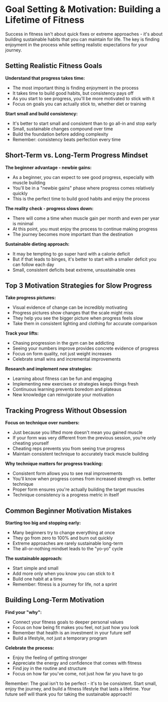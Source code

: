 # Goal Setting & Motivation: Building a Lifetime of Fitness

Success in fitness isn't about quick fixes or extreme approaches - it's about building sustainable habits that you can maintain for life. The key is finding enjoyment in the process while setting realistic expectations for your journey.

## Setting Realistic Fitness Goals

**Understand that progress takes time:**
- The most important thing is finding enjoyment in the process
- It takes time to build good habits, but consistency pays off
- As you start to see progress, you'll be more motivated to stick with it
- Focus on goals you can actually stick to, whether diet or training

**Start small and build consistency:**
- It's better to start small and consistent than to go all-in and stop early
- Small, sustainable changes compound over time
- Build the foundation before adding complexity
- Remember: consistency beats perfection every time

## Short-Term vs. Long-Term Progress Mindset

**The beginner advantage - newbie gains:**
- As a beginner, you can expect to see good progress, especially with muscle building
- You'll be in a "newbie gains" phase where progress comes relatively quickly
- This is the perfect time to build good habits and enjoy the process

**The reality check - progress slows down:**
- There will come a time when muscle gain per month and even per year is minimal
- At this point, you must enjoy the process to continue making progress
- The journey becomes more important than the destination

**Sustainable dieting approach:**
- It may be tempting to go super hard with a calorie deficit
- But if that leads to binges, it's better to start with a smaller deficit you can follow each day
- Small, consistent deficits beat extreme, unsustainable ones

## Top 3 Motivation Strategies for Slow Progress

**Take progress pictures:**
- Visual evidence of change can be incredibly motivating
- Progress pictures show changes that the scale might miss
- They help you see the bigger picture when progress feels slow
- Take them in consistent lighting and clothing for accurate comparison

**Track your lifts:**
- Chasing progression in the gym can be addicting
- Seeing your numbers improve provides concrete evidence of progress
- Focus on form quality, not just weight increases
- Celebrate small wins and incremental improvements

**Research and implement new strategies:**
- Learning about fitness can be fun and engaging
- Implementing new exercises or strategies keeps things fresh
- Continuous learning prevents boredom and plateaus
- New knowledge can reinvigorate your motivation

## Tracking Progress Without Obsession

**Focus on technique over numbers:**
- Just because you lifted more doesn't mean you gained muscle
- If your form was very different from the previous session, you're only cheating yourself
- Cheating reps prevents you from seeing true progress
- Maintain consistent technique to accurately track muscle building

**Why technique matters for progress tracking:**
- Consistent form allows you to see real improvements
- You'll know when progress comes from increased strength vs. better technique
- Proper form ensures you're actually building the target muscles
- Technique consistency is a progress metric in itself

## Common Beginner Motivation Mistakes

**Starting too big and stopping early:**
- Many beginners try to change everything at once
- They go from zero to 100% and burn out quickly
- Extreme approaches are rarely sustainable long-term
- The all-or-nothing mindset leads to the "yo-yo" cycle

**The sustainable approach:**
- Start simple and small
- Add more only when you know you can stick to it
- Build one habit at a time
- Remember: fitness is a journey for life, not a sprint

## Building Long-Term Motivation

**Find your "why":**
- Connect your fitness goals to deeper personal values
- Focus on how being fit makes you feel, not just how you look
- Remember that health is an investment in your future self
- Build a lifestyle, not just a temporary program

**Celebrate the process:**
- Enjoy the feeling of getting stronger
- Appreciate the energy and confidence that comes with fitness
- Find joy in the routine and structure
- Focus on how far you've come, not just how far you have to go

Remember: The goal isn't to be perfect - it's to be consistent. Start small, enjoy the journey, and build a fitness lifestyle that lasts a lifetime. Your future self will thank you for taking the sustainable approach!

